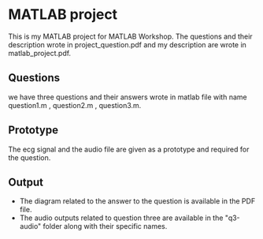 # MATLAB project
This is my MATLAB project for MATLAB Workshop. The questions and their description wrote in project_question.pdf and my description are wrote in matlab_project.pdf.
## Questions
we have three questions and their answers wrote in matlab file with name question1.m , question2.m , question3.m.
## Prototype
The ecg signal and the audio file are given as a prototype and required for the question.
## Output
- The diagram related to the answer to the question is available in the PDF file.
- The audio outputs related to question three are available in the "q3-audio" folder along with their specific names.
